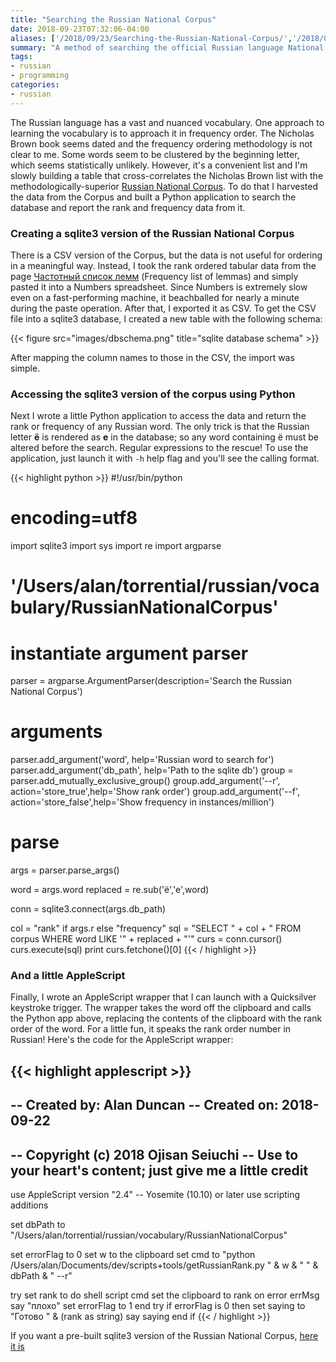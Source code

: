 ```yaml
---
title: "Searching the Russian National Corpus"
date: 2018-09-23T07:32:06-04:00
aliases: ['/2018/09/23/Searching-the-Russian-National-Corpus/','/2018/09/23/searching-the-russian-national-corpus/']
summary: "A method of searching the official Russian language National Corpus using Python and SQLite."
tags:
- russian
- programming
categories:
- russian
---
```

The Russian language has a vast and nuanced vocabulary. One approach to learning the vocabulary is to approach it in frequency order. The Nicholas Brown book seems dated and the frequency ordering methodology is not clear to me. Some words seem to be clustered by the beginning letter, which seems statistically unlikely. However, it's a convenient list and I'm slowly building a table that cross-correlates the Nicholas Brown list with the methodologically-superior [Russian National Corpus](http://www.ruscorpora.ru/en/). To do that I harvested the data from the Corpus and built a Python application to search the database and report the rank and frequency data from it.

### Creating a sqlite3 version of the Russian National Corpus

There is a CSV version of the Corpus, but the data is not useful for ordering in a meaningful way. Instead, I took the rank ordered tabular data from the page [Частотный список лемм](http://dict.ruslang.ru/freq.php?act=show&dic=freq_freq&title=%D7%E0%F1%F2%EE%F2%ED%FB%E9%20%F1%EF%E8%F1%EE%EA%20%EB%E5%EC%EC) (Frequency list of lemmas) and simply pasted it into a Numbers spreadsheet. Since Numbers is extremely slow even on a fast-performing machine, it beachballed for nearly a minute during the paste operation. After that, I exported it as CSV. To get the CSV file into a sqlite3 database, I created a new table with the following schema:

{{< figure src="images/dbschema.png" title="sqlite database schema" >}}

After mapping the column names to those in the CSV, the import was simple.

### Accessing the sqlite3 version of the corpus using Python

Next I wrote a little Python application to access the data and return the rank or frequency of any Russian word. The only trick is that the Russian letter **ë** is rendered as **e** in the database; so any word containing ë must be altered before the search. Regular expressions to the rescue! To use the application, just launch it with `-h` help flag and you'll see the calling format.

{{< highlight python >}}
#!/usr/bin/python
# encoding=utf8

import sqlite3
import sys
import re
import argparse

# '/Users/alan/torrential/russian/vocabulary/RussianNationalCorpus'

# instantiate argument parser
parser = argparse.ArgumentParser(description='Search the Russian National Corpus')
# arguments
parser.add_argument('word', help='Russian word to search for')
parser.add_argument('db_path', help='Path to the sqlite db')
group = parser.add_mutually_exclusive_group()
group.add_argument('--r', action='store_true',help='Show rank order')
group.add_argument('--f', action='store_false',help='Show frequency in instances/million')
# parse
args = parser.parse_args()

word = args.word
replaced = re.sub('ё','е',word)

conn = sqlite3.connect(args.db_path)

col = "rank" if args.r else "frequency"
sql = "SELECT " + col + " FROM corpus WHERE word LIKE '" + replaced + "'"
curs = conn.cursor()
curs.execute(sql)
print curs.fetchone()[0]
{{< / highlight >}}

### And a little AppleScript

Finally, I wrote an AppleScript wrapper that I can launch with a Quicksilver keystroke trigger. The wrapper takes the word off the clipboard and calls the Python app above, replacing the contents of the clipboard with the rank order of the word. For a little fun, it speaks the rank order number in Russian! Here's the code for the AppleScript wrapper:

{{< highlight applescript >}}
--
--	Created by: Alan Duncan
--	Created on: 2018-09-22
--
--	Copyright (c) 2018 Ojisan Seiuchi
--	Use to your heart's content; just give me a little credit
--

use AppleScript version "2.4" -- Yosemite (10.10) or later
use scripting additions

set dbPath to "/Users/alan/torrential/russian/vocabulary/RussianNationalCorpus"

set errorFlag to 0
set w to the clipboard
set cmd to "python /Users/alan/Documents/dev/scripts+tools/getRussianRank.py " & w & " " & dbPath & " --r"

try
	set rank to do shell script cmd
	set the clipboard to rank
on error errMsg
	say "плохо"
	set errorFlag to 1
end try
if errorFlag is 0 then
	set saying to "Готово " & (rank as string)
	say saying
end if
{{< / highlight >}}

If you want a pre-built sqlite3 version of the Russian National Corpus, [here it is](assets/RussianNationalCorpus.sqlite)